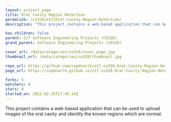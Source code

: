```yaml
---
layout: project_page
title: Oral Cavity Region Detection
permalink: /co328/e17/Oral-Cavity-Region-Detection/
description: "This project contains a web-based application that can be used to upload images of the oral cavity and identify the known regions which are normal. "

has_children: false
parent: E17 Software Engineering Projects (CO328)
grand_parent: Software Engineering Projects (CO328)

cover_url: /data/categories/co328/cover_page.jpg
thumbnail_url: /data/categories/co328/thumbnail.jpg

repo_url: https://github.com/cepdnaclk/e17-co328-Oral-Cavity-Region-Detection
page_url: https://cepdnaclk.github.io/e17-co328-Oral-Cavity-Region-Detection

forks: 5
watchers: 0
stars: 0
started_on: 2022-02-25T17:45:14Z
---
```

This project contains a web-based application that can be used to upload images of the oral cavity and identify the known regions which are normal. 

